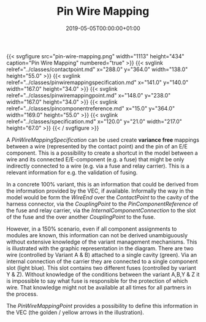 ﻿---
title: Pin Wire Mapping
toc: false
type: specs
date: "2019-05-05T00:00:00+01:00"
draft: false
menu:
  vec120:
    identifier: connectivity/pin-wire-mapping    
    parent: connectivity
    weight: 1006008 

# Prev/next pager order (if `docs_section_pager` enabled in `params.toml`)
weight: 1006008
---
{{< svgfigure src="pin-wire-mapping.png" width="1113" height="434" caption="Pin Wire Mapping" numbered="true" >}}
  {{< svglink relref="../classes/contactpoint.md" x="288.0" y="364.0" width="138.0" height="55.0" >}}
  {{< svglink relref="../classes/pinwiremappingspecification.md" x="141.0" y="140.0" width="167.0" height="34.0" >}}
  {{< svglink relref="../classes/pinwiremappingpoint.md" x="148.0" y="238.0" width="167.0" height="34.0" >}}
  {{< svglink relref="../classes/pincomponentreference.md" x="15.0" y="364.0" width="169.0" height="55.0" >}}
  {{< svglink relref="../classes/specification.md" x="120.0" y="21.0" width="217.0" height="67.0" >}}
{{< / svgfigure >}}
<html>   <head>     </head>   <body>     <p> A <i>PinWireMappingSpecification</i> can be used create <b>variance free </b>mappings between a wire (represented by the contact point) and the pin of an E/E component. This is a possibility to create a shortcut in the model between a wire and its connected E/E-component (e.g. a fuse) that might be only indirectly connected to a wire (e.g. via a fuse and relay carrier). This is a relevant information for e.g. the validation of fusing.      </p>      <p> In a concrete 100%&#160;variant, this is an information that could be derived from the information provided by the VEC, if available. Informally the way in the model would be form the <i>WireEnd</i> over the <i>ContactPoint</i> to the cavity of the harness connector, via the <i>CouplingPoint</i> to the <i>PinComponentReference</i> of the fuse and relay carrier, via the <i>InternalComponentConnection</i> to the slot of the fuse and the over another <i>CouplingPoint</i> to the fuse.      </p>      <p> However, in a 150% scenario, even if all component assignments to modules are known, this information can not be derived unambiguously without extensive knowledge of the variant management mechanisms. This is illustrated with the graphic representation in the diagram. There are two wire (controlled by Variant A &amp;&#160;B) attached to a single cavity&#160;(green). Via an internal connection of the carrier they are connected to a single component slot (light blue). This slot contains two different fuses (controlled by variant Y &amp;&#160;Z). Without knowledge of the conditions between the variant A,B,Y &amp;&#160;Z it is impossible to say what fuse is responsible for the protection of which wire. That knowledge might not be available at all times for all partners in the process.      </p>      <p> The <i>PinWireMappingPoint </i>provides a possibility to define this information in the VEC (the golden /&#160;yellow arrows in the illustration).      </p>  </body> </html>
